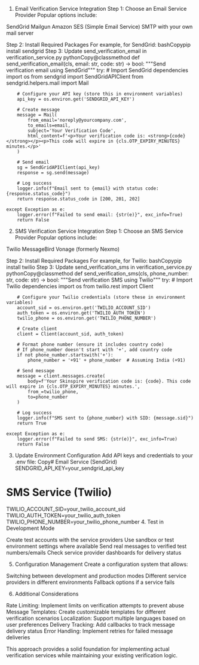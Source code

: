 1. Email Verification Service Integration
Step 1: Choose an Email Service Provider
Popular options include:

SendGrid
Mailgun
Amazon SES (Simple Email Service)
SMTP with your own mail server

Step 2: Install Required Packages
For example, for SendGrid:
bashCopypip install sendgrid
Step 3: Update send_verification_email in verification_service.py
pythonCopy@classmethod
def send_verification_email(cls, email: str, code: str) -> bool:
    """Send verification email using SendGrid"""
    try:
        # Import SendGrid dependencies
        import os
        from sendgrid import SendGridAPIClient
        from sendgrid.helpers.mail import Mail
        
        # Configure your API key (store this in environment variables)
        api_key = os.environ.get('SENDGRID_API_KEY')
        
        # Create message
        message = Mail(
            from_email='noreply@yourcompany.com',
            to_emails=email,
            subject='Your Verification Code',
            html_content=f'<p>Your verification code is: <strong>{code}</strong></p><p>This code will expire in {cls.OTP_EXPIRY_MINUTES} minutes.</p>'
        )
        
        # Send email
        sg = SendGridAPIClient(api_key)
        response = sg.send(message)
        
        # Log success
        logger.info(f"Email sent to {email} with status code: {response.status_code}")
        return response.status_code in [200, 201, 202]
        
    except Exception as e:
        logger.error(f"Failed to send email: {str(e)}", exc_info=True)
        return False
2. SMS Verification Service Integration
Step 1: Choose an SMS Service Provider
Popular options include:

Twilio
MessageBird
Vonage (formerly Nexmo)

Step 2: Install Required Packages
For example, for Twilio:
bashCopypip install twilio
Step 3: Update send_verification_sms in verification_service.py
pythonCopy@classmethod
def send_verification_sms(cls, phone_number: str, code: str) -> bool:
    """Send verification SMS using Twilio"""
    try:
        # Import Twilio dependencies
        import os
        from twilio.rest import Client
        
        # Configure your Twilio credentials (store these in environment variables)
        account_sid = os.environ.get('TWILIO_ACCOUNT_SID')
        auth_token = os.environ.get('TWILIO_AUTH_TOKEN')
        twilio_phone = os.environ.get('TWILIO_PHONE_NUMBER')
        
        # Create client
        client = Client(account_sid, auth_token)
        
        # Format phone number (ensure it includes country code)
        # If phone_number doesn't start with '+', add country code
        if not phone_number.startswith('+'):
            phone_number = '+91' + phone_number  # Assuming India (+91)
        
        # Send message
        message = client.messages.create(
            body=f'Your Skinspire verification code is: {code}. This code will expire in {cls.OTP_EXPIRY_MINUTES} minutes.',
            from_=twilio_phone,
            to=phone_number
        )
        
        # Log success
        logger.info(f"SMS sent to {phone_number} with SID: {message.sid}")
        return True
        
    except Exception as e:
        logger.error(f"Failed to send SMS: {str(e)}", exc_info=True)
        return False
3. Update Environment Configuration
Add API keys and credentials to your .env file:
Copy# Email Service (SendGrid)
SENDGRID_API_KEY=your_sendgrid_api_key

# SMS Service (Twilio)
TWILIO_ACCOUNT_SID=your_twilio_account_sid
TWILIO_AUTH_TOKEN=your_twilio_auth_token
TWILIO_PHONE_NUMBER=your_twilio_phone_number
4. Test in Development Mode

Create test accounts with the service providers
Use sandbox or test environment settings where available
Send real messages to verified test numbers/emails
Check service provider dashboards for delivery status

5. Configuration Management
Create a configuration system that allows:

Switching between development and production modes
Different service providers in different environments
Fallback options if a service fails

6. Additional Considerations

Rate Limiting: Implement limits on verification attempts to prevent abuse
Message Templates: Create customizable templates for different verification scenarios
Localization: Support multiple languages based on user preferences
Delivery Tracking: Add callbacks to track message delivery status
Error Handling: Implement retries for failed message deliveries

This approach provides a solid foundation for implementing actual verification services while maintaining your existing verification logic.